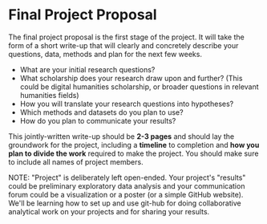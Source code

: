 # Final Project Proposal 

The final project proposal is the first stage of the project. It will take the form of a short write-up that will clearly and concretely describe your questions, data, methods and plan for the next few weeks.

- What are your initial research questions?
- What scholarship does your research draw upon and further? (This could be digital humanities scholarship, or broader questions in relevant humanities fields)
- How you will translate your research questions into hypotheses?
- Which methods and datasets do you plan to use?
- How do you plan to communicate your results? 

This jointly-written write-up should be **2-3 pages** and should lay the groundwork for the project, including a **timeline** to completion and **how you plan to divide the work** required to make the project. You should make sure to include all names of project members.

NOTE: "Project" is deliberately left open-ended. Your project's "results" could be preliminary exploratory data analysis and your communication forum could be a visualization or a poster (or a simple GitHub website). We'll be learning how to set up and use git-hub for doing collaborative analytical work on your projects and for sharing your results.
